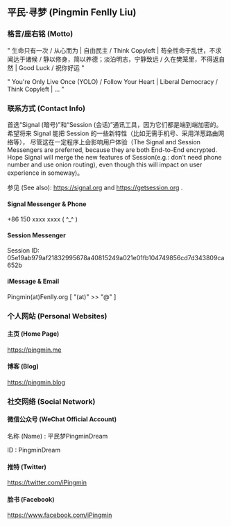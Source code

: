 ## 平民·寻梦 (Pingmin Fenlly Liu)


### 格言/座右铭 (Motto)

" 生命只有一次 / 从心而为 | 自由民主 / Think Copyleft | 苟全性命于乱世，不求闻达于诸候 / 静以修身，简以养德；淡泊明志，宁静致远 / 久在樊笼里，不得返自然 | Good Luck / 祝你好运 "

" You're Only Live Once (YOLO) / Follow Your Heart | Liberal Democracy / Think Copyleft | ... "


### 联系方式 (Contact Info)

首选“Signal (暗号)”和“Session (会话)”通讯工具，因为它们都是端到端加密的。
希望将来 Signal 能把 Session 的一些新特性（比如无需手机号、采用洋葱路由网络等），
尽管这在一定程序上会影响用户体验（The Signal and Session Messengers are preferred,
because they are both End-to-End encrypted. Hope Signal will merge the new
features of Session(e.g.: don't need phone number and use onion routing),
even though this will impact on user experience in someway)。

参见 (See also): https://signal.org and https://getsession.org .

#### Signal Messenger & Phone

+86 150 xxxx xxxx ( ^_^ )

#### Session Messenger

Session ID: 05e19ab979af21832995678a40815249a021e01fb104749856cd7d343809ca652b

#### iMessage & Email

Pingmin(at)Fenlly.org  [ "(at)" >> "@" ]


### 个人网站 (Personal Websites)

#### 主页 (Home Page)

https://pingmin.me

#### 博客 (Blog)

https://pingmin.blog


### 社交网络 (Social Network)

#### 微信公众号 (WeChat Official Account)

名称 (Name) : 平民梦PingminDream

ID : PingminDream

#### 推特 (Twitter)

https://twitter.com/iPingmin

#### 脸书 (Facebook)

https://www.facebook.com/iPingmin
